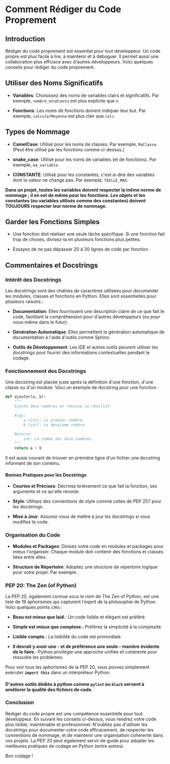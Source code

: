 # Comment Rédiger du Code Proprement

## Introduction
Rédiger du code proprement est essentiel pour tout développeur. Un code propre est plus facile à lire, à maintenir et à déboguer. Il permet aussi une collaboration plus efficace avec d'autres développeurs. Voici quelques conseils pour rédiger du code proprement.

## Utiliser des Noms Significatifs
- **Variables**: Choisissez des noms de variables clairs et significatifs. Par exemple, `nombre_etudiants` est plus explicite que `n`.

- **Fonctions**: Les noms de fonctions doivent indiquer leur but. Par exemple, `calculerMoyenne` est plus clair que `calc`.

## Types de Nommage

- **CamelCase**: Utilisé pour les noms de classes. Par exemple, `MaClasse`. (Peut être utilisé par les fonctions comme ci-dessus.)

- **snake_case**: Utilisé pour les noms de variables (et de fonctions). Par exemple, `ma_variable`.

- **CONSTANTE**: Utilisé pour les constantes, c'est-à-dire des variables dont la valeur ne change pas. Par exemple, `TAILLE_MAX`.

__Dans un projet, toutes les variables doivent respecter la même norme de nommage ; il en est de même pour les fonctions. Les objets et les constantes (ou variables utilisés comme des constantes) doivent TOUJOURS respecter leur norme de nommage.__

## Garder les Fonctions Simples
- Une fonction doit réaliser une seule tâche spécifique. Si une fonction fait trop de choses, divisez-la en plusieurs fonctions plus petites.

- Essayez de ne pas dépasser 20 à 30 lignes de code par fonction.

## Commentaires et Docstrings

### Intérêt des Docstrings

Les docstrings sont des chaînes de caractères utilisées pour documenter les modules, classes et fonctions en Python. Elles sont essentielles pour plusieurs raisons :

- **Documentation**: Elles fournissent une description claire de ce que fait le code, facilitant la compréhension pour d'autres développeurs (ou pour vous-même dans le futur).

- **Génération Automatique**: Elles permettent la génération automatique de documentation à l'aide d'outils comme Sphinx.

- **Outils de Développement**: Les IDE et autres outils peuvent utiliser les docstrings pour fournir des informations contextuelles pendant le codage.

### Fonctionnement des Docstrings

Une docstring est placée juste après la définition d'une fonction, d'une classe ou d'un module. Voici un exemple de docstring pour une fonction :

```python
def ajouter(a, b):
    """
    Ajoute deux nombres et renvoie le résultat.

    Args:
        a (int): Le premier nombre.
        b (int): Le deuxième nombre.

    Returns:
        int: La somme des deux nombres.
    """
    return a + b
```

Il est aussi courant de trouver en première ligne d'un fichier une docstring informant de son contenu.

#### Bonnes Pratiques pour les Docstrings

- __Courtes et Précises__: Décrivez brièvement ce que fait la fonction, ses arguments et ce qu'elle renvoie.

- __Style__: Utilisez des conventions de style comme celles de PEP 257 pour les docstrings.

- __Mise à Jour__: Assurez-vous de mettre à jour les docstrings si vous modifiez le code.

### Organisation du Code

- __Modules et Packages__: Divisez votre code en modules et packages pour mieux l'organiser. Chaque module doit contenir des fonctions et classes liées entre elles.

- __Structure de Répertoire__: Adoptez une structure de répertoire logique pour votre projet. Par exemple :

### PEP 20: The Zen (of Python)
La PEP 20, également connue sous le nom de The Zen of Python, est une liste de 19 aphorismes qui capturent l'esprit de la philosophie de Python. Voici quelques points clés :

- __Beau est mieux que laid.__: Un code lisible et élégant est préféré.

- __Simple est mieux que complexe.__: Préférez la simplicité à la complexité.

- __Lisible compte.__: La lisibilité du code est primordiale.

- __Il devrait y avoir une - et de préférence une seule - manière évidente de le faire.__: Python privilégie une approche unifiée et cohérente pour résoudre les problèmes.

Pour voir tous les aphorismes de la PEP 20, vous pouvez simplement exécuter __``import this``__ dans un interpréteur Python.

#### D'autres outils dédiés à python comme __``pylint``__ ou __``black``__ servent à améliorer la qualité des fichiers de code.

### Conclusion

Rédiger du code propre est une compétence essentielle pour tout développeur. En suivant les conseils ci-dessus, vous rendrez votre code plus lisible, maintenable et professionnel. N'oubliez pas d'utiliser les docstrings pour documenter votre code efficacement, de respecter les conventions de nommage, et de maintenir une organisation cohérente dans vos projets. La PEP 20 peut également servir de guide pour adopter les meilleures pratiques de codage en Python (entre autres).

Bon codage !
